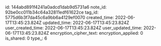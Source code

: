 id: 144abd891f4241a0adcd1dab9d5731a6
note_id: 92be0cc011b34c64a32811edf61622ce
tag_id: 5775d6b3f7da45c6a9bb6a4129ef0070
created_time: 2022-06-17T13:45:23.824Z
updated_time: 2022-06-17T13:45:23.824Z
user_created_time: 2022-06-17T13:45:23.824Z
user_updated_time: 2022-06-17T13:45:23.824Z
encryption_cipher_text: 
encryption_applied: 0
is_shared: 0
type_: 6